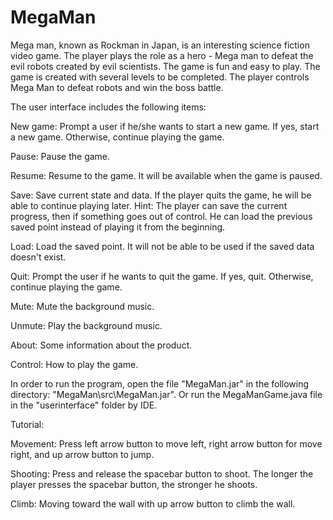 # MegaMan

Mega man, known as Rockman in Japan, is an interesting science fiction video game. The player plays the role as a hero - Mega man to defeat the evil robots created by evil scientists.  The game is fun and easy to play. The game is created with several levels to be completed. The player controls Mega Man to defeat robots and win the boss battle.

The user interface includes the following items:

New game: Prompt a user if he/she wants to start a new game. If yes, start a new game. Otherwise, continue playing the game.

Pause: Pause the game.

Resume: Resume to the game. It will be available when the game is paused.

Save: Save current state and data. If the player quits the game, he will be able to continue playing later. Hint: The player can save the current progress, then if something goes out of control. He can load the previous saved point instead of playing it from the beginning.

Load: Load the saved point. It will not be able to be used if the saved data doesn't exist.

Quit: Prompt  the user if he wants to quit the game. If yes, quit. Otherwise, continue playing the game.


Mute: Mute the background music.

Unmute: Play the background music.


About: Some information about the product.

Control: How to play the game.


In order to run the program, open the file "MegaMan.jar" in the following directory: "MegaMan\src\MegaMan.jar". Or run the MegaManGame.java file in the "userinterface" folder by IDE.


Tutorial:

Movement: Press left arrow button to move left, right arrow button for move right, and up arrow button to jump.

Shooting: Press and release the spacebar button to shoot. The longer the player presses the spacebar button, the stronger he shoots.

Climb: Moving toward the wall with up arrow button to climb the wall.

